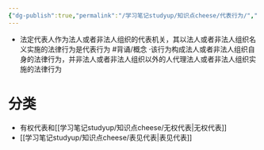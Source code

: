 ```yaml
---
{"dg-publish":true,"permalink":"/学习笔记studyup/知识点cheese/代表行为/","dgPassFrontmatter":true,"created":"2024-09-16T10:44:44.631+08:00","updated":"2024-09-16T21:25:35.879+08:00"}
---
```


- 法定代表人作为法人或者非法人组织的代表机关，其以法人或者非法人组织名义实施的法律行为是代表行为 #背诵/概念 
·该行为构成法人或者非法人组织自身的法律行为，并非法人或者非法人组织以外的人代理法人或者非法人组织实施的法律行为

# 分类
- 有权代表和[[学习笔记studyup/知识点cheese/无权代表\|无权代表]]
- [[学习笔记studyup/知识点cheese/表见代表\|表见代表]]